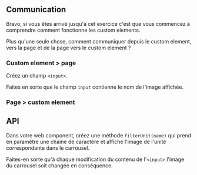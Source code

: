 ## Communication

Bravo, si vous êtes arrivé jusqu'à cet exercice c'est que vous commencez à comprendre comment fonctionne les custom elements.

Plus qu'une seule chose, comment communiquer depuis le custom element, vers la page et de la page vers le custom element ?

### Custom element > page

Créez un champ `<input>`.

Faites en sorte que le champ `input` contienne le nom de l'image affichée.

### Page > custom element

## API

Dans votre web component, créez une méthode `filterUnit(name)` qui prend en paramètre une chaine de caractère et affiche l'image de l'unité correspondante dans le carrousel.

Faites-en sorte qu'à chaque modification du contenu de l'`<input>` l'image du carrousel soit changée en conséquence.
